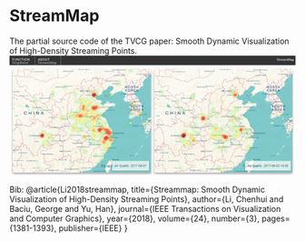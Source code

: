 # StreamMap
The partial source code of the TVCG paper: Smooth Dynamic Visualization of High-Density Streaming Points.
![image](https://github.com/dawnvis/StreamMap/blob/master/demo.gif) 

Bib:
@article{Li2018streammap,
  title={Streammap: Smooth Dynamic Visualization of High-Density Streaming Points},
  author={Li, Chenhui and Baciu, George and Yu, Han},
  journal={IEEE Transactions on Visualization and Computer Graphics},
  year={2018},
  volume={24},
  number={3},
  pages={1381-1393},
  publisher={IEEE}
}